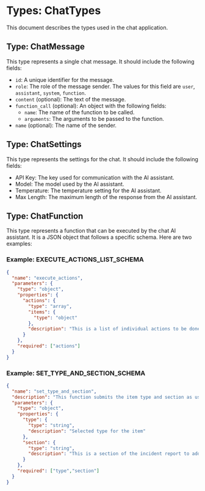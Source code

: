# Types: ChatTypes

This document describes the types used in the chat application.

## Type: ChatMessage

This type represents a single chat message. It should include the following fields:

- `id`: A unique identifier for the message.
- `role`: The role of the message sender. The values for this field are `user`, `assistant`, `system`, `function`.
- `content` (optional): The text of the message.
- `function_call` (optional): An object with the following fields:
  - `name`: The name of the function to be called.
  - `arguments`: The arguments to be passed to the function.
- `name` (optional): The name of the sender.

## Type: ChatSettings

This type represents the settings for the chat. It should include the following fields:

- API Key: The key used for communication with the AI assistant.
- Model: The model used by the AI assistant.
- Temperature: The temperature setting for the AI assistant.
- Max Length: The maximum length of the response from the AI assistant.

## Type: ChatFunction

This type represents a function that can be executed by the chat AI assistant. It is a JSON object that follows a specific schema. Here are two examples:

### Example: EXECUTE_ACTIONS_LIST_SCHEMA

```json
{
  "name": "execute_actions",
  "parameters": {
    "type": "object",
    "properties": {
      "actions": {
        "type": "array",
        "items": {
          "type": "object"
        },
        "description": "This is a list of individual actions to be done."
      }
    },
    "required": ["actions"]
  }
}
```

### Example: SET_TYPE_AND_SECTION_SCHEMA

```json
{
  "name": "set_type_and_section",
  "description": "This function submits the item type and section as used by the incident management system",
  "parameters": {
    "type": "object",
    "properties": {
      "type": {
        "type": "string",
        "description": "Selected type for the item"
      },
      "section": {
        "type": "string",
        "description": "This is a section of the incident report to add the item"
      }
    },
    "required": ["type","section"]
  }
}
```
